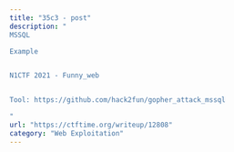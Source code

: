 ```yaml
---
title: "35c3 - post"
description: "
MSSQL

Example


N1CTF 2021 - Funny_web


Tool: https://github.com/hack2fun/gopher_attack_mssql

"
url: "https://ctftime.org/writeup/12808"
category: "Web Exploitation"
---
```

